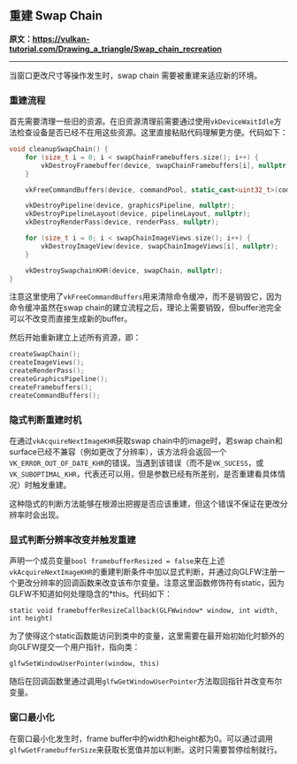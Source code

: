 ## 重建 Swap Chain

**原文：https://vulkan-tutorial.com/Drawing_a_triangle/Swap_chain_recreation**

---

当窗口更改尺寸等操作发生时，swap chain 需要被重建来适应新的环境。

### 重建流程

首先需要清理一些旧的资源。在旧资源清理前需要通过使用`vkDeviceWaitIdle`方法检查设备是否已经不在用这些资源。这里直接粘贴代码理解更方便。代码如下：

```c++
void cleanupSwapChain() {
    for (size_t i = 0; i < swapChainFramebuffers.size(); i++) {
        vkDestroyFramebuffer(device, swapChainFramebuffers[i], nullptr);
    }

    vkFreeCommandBuffers(device, commandPool, static_cast<uint32_t>(commandBuffers.size()), commandBuffers.data());

    vkDestroyPipeline(device, graphicsPipeline, nullptr);
    vkDestroyPipelineLayout(device, pipelineLayout, nullptr);
    vkDestroyRenderPass(device, renderPass, nullptr);

    for (size_t i = 0; i < swapChainImageViews.size(); i++) {
        vkDestroyImageView(device, swapChainImageViews[i], nullptr);
    }

    vkDestroySwapchainKHR(device, swapChain, nullptr);
}
```

注意这里使用了`vkFreeCommandBuffers`用来清除命令缓冲，而不是销毁它，因为命令缓冲虽然在swap chain的建立流程之后，理论上需要销毁，但buffer池完全可以不改变而直接生成新的buffer。

然后开始重新建立上述所有资源，即：

```c++
createSwapChain();
createImageViews();
createRenderPass();
createGraphicsPipeline();
createFramebuffers();
createCommandBuffers();
```

### 隐式判断重建时机

在通过`vkAcquireNextImageKHR`获取swap chain中的image时，若swap chain和surface已经不兼容（例如更改了分辨率），该方法将会返回一个`VK_ERROR_OUT_OF_DATE_KHR`的错误。当遇到该错误（而不是`VK_SUCESS`，或`VK_SUBOPTIMAL_KHR`，代表还可以用，但是参数已经有所差别，是否重建看具体情况）时触发重建。

这种隐式的判断方法能够在根源出把握是否应该重建，但这个错误不保证在更改分辨率时会出现。

### 显式判断分辨率改变并触发重建

声明一个成员变量`bool framebufferResized = false`来在上述`vkAcquireNextImageKHR`的重建判断条件中加以显式判断，并通过向GLFW注册一个更改分辨率的回调函数来改变该布尔变量。注意这里函数修饰符有static，因为GLFW不知道如何处理隐含的*this。代码如下：

`static void framebufferResizeCallback(GLFWwindow* window, int width, int height)`

为了使得这个static函数能访问到类中的变量，这里需要在最开始初始化时额外的向GLFW提交一个用户指针，指向类：

`glfwSetWindowUserPointer(window, this)`

随后在回调函数里通过调用`glfwGetWindowUserPointer`方法取回指针并改变布尔变量。

### 窗口最小化

在窗口最小化发生时，frame buffer中的width和height都为0。可以通过调用`glfwGetFramebufferSize`来获取长宽值并加以判断。这时只需要暂停绘制就行。

